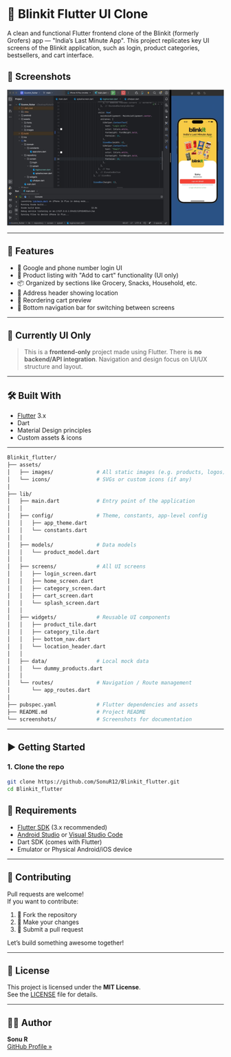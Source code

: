 # 🚀 Blinkit Flutter UI Clone

A clean and functional Flutter frontend clone of the Blinkit (formerly Grofers) app — "India’s Last Minute App". This project replicates key UI screens of the Blinkit application, such as login, product categories, bestsellers, and cart interface.

## 📱 Screenshots

![image](https://github.com/SonuR12/Blinkit_flutter/blob/main/assets/blinkit_demo.png)


---

## 🧰 Features

- 🔐 Google and phone number login UI
- 🛒 Product listing with "Add to cart" functionality (UI only)
- 📦 Organized by sections like Grocery, Snacks, Household, etc.
- 📍 Address header showing location
- 🔄 Reordering cart preview
- 🧭 Bottom navigation bar for switching between screens

---

## 🚧 Currently UI Only

> This is a **frontend-only** project made using Flutter. There is **no backend/API integration**. Navigation and design focus on UI/UX structure and layout.

---

## 🛠️ Built With

- [Flutter](https://flutter.dev) 3.x
- Dart
- Material Design principles
- Custom assets & icons

---

```bash
Blinkit_flutter/
├── assets/
│   ├── images/              # All static images (e.g. products, logos)
│   └── icons/               # SVGs or custom icons (if any)
│
├── lib/
│   ├── main.dart            # Entry point of the application
│   │
│   ├── config/              # Theme, constants, app-level config
│   │   ├── app_theme.dart
│   │   └── constants.dart
│   │
│   ├── models/              # Data models
│   │   └── product_model.dart
│   │
│   ├── screens/             # All UI screens
│   │   ├── login_screen.dart
│   │   ├── home_screen.dart
│   │   ├── category_screen.dart
│   │   ├── cart_screen.dart
│   │   └── splash_screen.dart
│   │
│   ├── widgets/             # Reusable UI components
│   │   ├── product_tile.dart
│   │   ├── category_tile.dart
│   │   ├── bottom_nav.dart
│   │   └── location_header.dart
│   │
│   ├── data/                # Local mock data
│   │   └── dummy_products.dart
│   │
│   └── routes/              # Navigation / Route management
│       └── app_routes.dart
│
├── pubspec.yaml             # Flutter dependencies and assets
├── README.md                # Project README
└── screenshots/             # Screenshots for documentation

```
 ---

## ▶️ Getting Started

### 1. Clone the repo

```bash
git clone https://github.com/SonuR12/Blinkit_flutter.git
cd Blinkit_flutter
```
## 🔧 Requirements

- [Flutter SDK](https://flutter.dev/docs/get-started/install) (3.x recommended)
- [Android Studio](https://developer.android.com/studio) or [Visual Studio Code](https://code.visualstudio.com/)
- Dart SDK (comes with Flutter)
- Emulator or Physical Android/iOS device

---

## 🤝 Contributing

Pull requests are welcome!  
If you want to contribute:

1. 🍴 Fork the repository
2. 🔧 Make your changes
3. 📩 Submit a pull request

Let’s build something awesome together!

---

## 📃 License

This project is licensed under the **MIT License**.  
See the [LICENSE](LICENSE) file for details.

---

## 🙋‍♂️ Author

**Sonu R**  
[GitHub Profile »](https://github.com/SonuR12)



